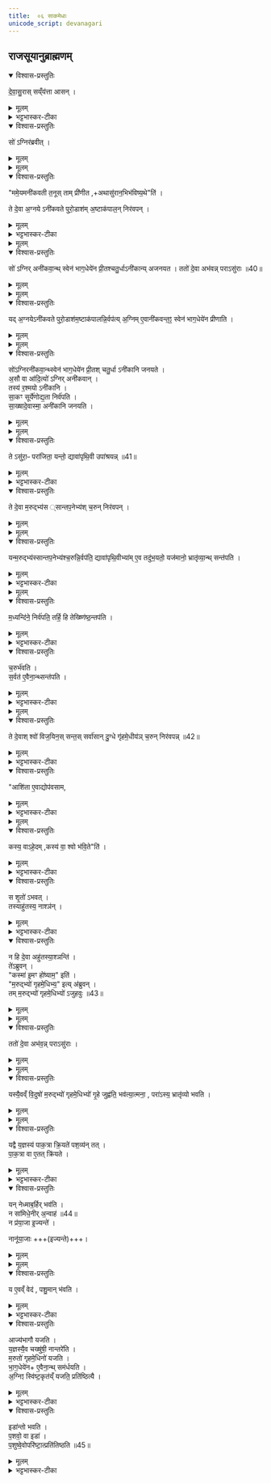 ```yaml
---
title:  ०६ साकमेधाः
unicode_script: devanagari
---
```


## राजसूयानुब्राह्मणम्‌
<details open><summary>विश्वास-प्रस्तुतिः</summary>

दे॒वा॒सु॒रास् सय्ँय॑त्ता आसन् ।  
</details>

<details><summary>मूलम्</summary>

दे॒वा॒सु॒रास् सय्ँय॑त्ता आसन् ।  
</details>

<details><summary>भट्टभास्कर-टीका</summary>

1 देवासुरा इत्यादि  ॥ संयत्ताः संघातस्थाः ।
</details>

<details open><summary>विश्वास-प्रस्तुतिः</summary>

सो॑ ऽग्निर॑ब्रवीत् ।  
</details>

<details><summary>मूलम्</summary>

सो॑ ऽग्निर॑ब्रवीत् ।  
</details>


<details><summary>मूलम्</summary>

ममे॒यमनी॑कवती त॒नूः ।
ताम्प्री॑णीत ।
अथासु॑रान॒भिभ॑विष्य॒थेति॑ ।
</details>

<details open><summary>विश्वास-प्रस्तुतिः</summary>

"ममे॒यमनी॑कवती त॒नूस् ताम् प्री॑णीत  ,+अथासु॑रान॒भिभ॑विष्य॒थे"ति॑ ।  

ते दे॒वा अ॒ग्नये ऽनी॑कवते पुरो॒डाश॑म् अ॒ष्टाक॑पाल॒न् निर॑वपन् ।  
</details>

<details><summary>मूलम्</summary>

"ममे॒यमनी॑कवती त॒नूस् ताम् प्री॑णीत  ,+अथासु॑रान॒भिभ॑विष्य॒थे"ति॑ ।  

ते दे॒वा अ॒ग्नये ऽनी॑कवते पुरो॒डाश॑म् अ॒ष्टाक॑पाल॒न् निर॑वपन् ।  
</details>

<details><summary>भट्टभास्कर-टीका</summary>

अग्निरनीकवान्देवान् अब्रवीत् । गतमन्यत् ।
</details>


<details><summary>मूलम्</summary>

सो॑ऽग्निरनी॑कवा॒न्थ्स्वेन॑ भाग॒धेये॑न प्री॒तः ।
च॒तु॒र्धाऽनी॑कान्यजनयत ।
</details>

<details open><summary>विश्वास-प्रस्तुतिः</summary>

सो॑ ऽग्निर् अनी॑कवा॒न्थ् स्वेन॑ भाग॒धेये॑न प्री॒तश्चतु॒र्धाऽनी॑कान्य् अजनयत ।
ततो॑ दे॒वा अभ॑वन्न्  पराऽसु॑राः ॥40॥  
</details>

<details><summary>मूलम्</summary>

सो॑ ऽग्निर् अनी॑कवा॒न्थ् स्वेन॑ भाग॒धेये॑न प्री॒तश्चतु॒र्धाऽनी॑कान्य् अजनयत ।
ततो॑ दे॒वा अभ॑वन्न्  पराऽसु॑राः ॥40॥  
</details>


<details><summary>मूलम्</summary>

यद॒ग्नयेऽनी॑कवते पुरो॒डाश॑म॒ष्टाक॑पालन्नि॒र्वप॑ति ।
अ॒ग्निमे॒वानी॑कवन्त॒ꣵ॒ स्वेन॑ भाग॒धेये॑न प्रीणाति ।
</details>

<details open><summary>विश्वास-प्रस्तुतिः</summary>

यद् अ॒ग्नयेऽनी॑कवते पुरो॒डाश॑म॒ष्टाक॑पालन्नि॒र्वप॑त्य्  अ॒ग्निम् ए॒वानी॑कवन्त॒ꣵ॒ स्वेन॑ भाग॒धेये॑न प्रीणाति ।  
</details>

<details><summary>मूलम्</summary>

यद् अ॒ग्नयेऽनी॑कवते पुरो॒डाश॑म॒ष्टाक॑पालन्नि॒र्वप॑त्य्  अ॒ग्निम् ए॒वानी॑कवन्त॒ꣵ॒ स्वेन॑ भाग॒धेये॑न प्रीणाति ।  
</details>


<details><summary>मूलम्</summary>

सो॑ऽग्निरनी॑कवा॒न्थ्स्वेन॑ भाग॒धेये॑न प्री॒तः ।
च॒तु॒र्धाऽनी॑कानि जनयते ।
</details>

<details open><summary>विश्वास-प्रस्तुतिः</summary>

सो॑ऽग्निरनी॑कवा॒न्थ्स्वेन॑ भाग॒धेये॑न प्री॒तश् चतु॒र्धा ऽनी॑कानि जनयते ।  
अ॒सौ वा आ॑दि॒त्यो॑ ऽग्निर् अनी॑कवान् ।  
तस्य॑ र॒श्मयो ऽनी॑कानि ।  
सा॒कꣳ सूर्ये॑णोद्य॒ता निर्व॑पति ।  
सा॒ख्षादे॒वास्मा॒ अनी॑कानि जनयति ।  
</details>

<details><summary>मूलम्</summary>

सो॑ऽग्निरनी॑कवा॒न्थ्स्वेन॑ भाग॒धेये॑न प्री॒तश् चतु॒र्धा ऽनी॑कानि जनयते ।  
अ॒सौ वा आ॑दि॒त्यो॑ ऽग्निर् अनी॑कवान् ।  
तस्य॑ र॒श्मयो ऽनी॑कानि ।  
सा॒कꣳ सूर्ये॑णोद्य॒ता निर्व॑पति ।  
सा॒ख्षादे॒वास्मा॒ अनी॑कानि जनयति ।  
</details>


<details><summary>मूलम्</summary>

तेऽसु॑रा॒ᳶ परा॑जिता॒ यन्तः॑ ।
द्यावा॑पृथि॒वी उपा॑श्रयन्न् ॥41॥
</details>

<details open><summary>विश्वास-प्रस्तुतिः</summary>

ते ऽसु॑रा॒ᳶ परा॑जिता॒ यन्तो॒ द्यावा॑पृथि॒वी उपा॑श्रयन्न् ॥41॥
</details>

<details><summary>मूलम्</summary>

ते ऽसु॑रा॒ᳶ परा॑जिता॒ यन्तो॒ द्यावा॑पृथि॒वी उपा॑श्रयन्न् ॥41॥
</details>

<details><summary>भट्टभास्कर-टीका</summary>

चतुर्धेति । सान्तपनादिभेदेन चतुर्धा सेना उत्पादितवान् । सर्वतोसुराणामपनोदनायतैरनीकैः तद्वानग्निनीकवान् ॥
</details>

<details open><summary>विश्वास-प्रस्तुतिः</summary>

ते दे॒वा म॒रुद्भ्य॑स ्सान्तप॒नेभ्य॑श् च॒रुन् निर॑वपन् ।  
</details>

<details><summary>मूलम्</summary>

ते दे॒वा म॒रुद्भ्य॑स ्सान्तप॒नेभ्य॑श् च॒रुन् निर॑वपन् ।  
</details>


<details><summary>मूलम्</summary>

यन्म॒रुद्भ्य॑स्सान्तप॒नेभ्य॑श्च॒रुन्नि॒र्वप॑ति ।
द्यावा॑पृथि॒वीभ्या॑मे॒व तदु॑भ॒यतो॒ यज॑मानो॒ भ्रातृ॑व्या॒न्थ्सन्त॑पति ।
</details>

<details open><summary>विश्वास-प्रस्तुतिः</summary>

यन्म॒रुद्भ्य॑स्सान्तप॒नेभ्य॑श्च॒रुन्नि॒र्वप॑ति॒ द्यावा॑पृथि॒वीभ्या॑म् ए॒व तदु॑भ॒यतो॒ यज॑मानो॒ भ्रातृ॑व्या॒न्थ् सन्त॑पति ।  
</details>

<details><summary>मूलम्</summary>

यन्म॒रुद्भ्य॑स्सान्तप॒नेभ्य॑श्च॒रुन्नि॒र्वप॑ति॒ द्यावा॑पृथि॒वीभ्या॑म् ए॒व तदु॑भ॒यतो॒ यज॑मानो॒ भ्रातृ॑व्या॒न्थ् सन्त॑पति ।  
</details>

<details><summary>भट्टभास्कर-टीका</summary>

2 द्यावापृथिवी इति ॥ द्यावापृथिव्यौ दुर्गत्वेनगूढं प्रविष्टाः । उभयत इति । उपर्यधश्च सन्तपनात्सान्तपनाः ।
</details>


<details><summary>मूलम्</summary>

म॒ध्यन्दि॑ने॒ निर्व॑पति ।
तर्हि॒ हि तेख्ष्णि॑ष्ठ॒न्तप॑ति ।
</details>

<details open><summary>विश्वास-प्रस्तुतिः</summary>

म॒ध्यन्दि॑ने॒ निर्व॑पति॒  तर्हि॒ हि तेख्ष्णि॑ष्ठ॒न्तप॑ति ।  
</details>

<details><summary>मूलम्</summary>

म॒ध्यन्दि॑ने॒ निर्व॑पति॒  तर्हि॒ हि तेख्ष्णि॑ष्ठ॒न्तप॑ति ।  
</details>

<details><summary>भट्टभास्कर-टीका</summary>

तेक्ष्णिष्ठमिति । तदानीं तीक्ष्णतरं तपतीति । छान्दसमेत्वम् ।
</details>

<details open><summary>विश्वास-प्रस्तुतिः</summary>

च॒रुर्भ॑वति ।  
स॒र्वत॑ ए॒वैना॒न्थ्सन्त॑पति ।  
</details>

<details><summary>मूलम्</summary>

च॒रुर्भ॑वति ।  
स॒र्वत॑ ए॒वैना॒न्थ्सन्त॑पति ।  
</details>

<details><summary>भट्टभास्कर-टीका</summary>

सर्वत इति । चरोः सर्वतः तप्तवान् ॥
</details>


<details><summary>मूलम्</summary>

ते दे॒वाश्श्वो॑विज॒यिन॒स्सन्तः॑ ।
सर्वा॑सान्दु॒ग्धे गृ॑हमे॒धीय॑ञ्च॒रुन्निर॑वपन्न् ॥42॥   
</details>

<details open><summary>विश्वास-प्रस्तुतिः</summary>

ते दे॒वाश् श्वो॑ विज॒यिन॒स् सन्त॒स्  सर्वा॑सान् दु॒ग्धे गृ॑हमे॒धीय॑ञ् च॒रुन् निर॑वपन्न् ॥42॥  
</details>

<details><summary>मूलम्</summary>

ते दे॒वाश् श्वो॑ विज॒यिन॒स् सन्त॒स्  सर्वा॑सान् दु॒ग्धे गृ॑हमे॒धीय॑ञ् च॒रुन् निर॑वपन्न् ॥42॥  
</details>

<details><summary>भट्टभास्कर-टीका</summary>

3 गृहमेधीयमिति ॥ गृहमेवपाकयज्ञः । इध्माहरणाद्यभावेनतुल्यश्चरुः । तद्वन्तोगृहमेधिनः । तद्देवत्यं गृहमेधीयम् । 'द्यावापृथिवी'  इत्यादिनाछः ।
</details>

<details open><summary>विश्वास-प्रस्तुतिः</summary>

"आशि॑ता ए॒वाद्योप॑वसाम,  
</details>

<details><summary>मूलम्</summary>

"आशि॑ता ए॒वाद्योप॑वसाम,  
</details>

<details><summary>भट्टभास्कर-टीका</summary>

आशिता एवेति । अशनेनतृप्ता एव अस्मिन्उपवसामअग्निसमीपेवर्तेमहि ।
</details>


<details><summary>मूलम्</summary>

कस्य॒ वाऽहे॒दम् ।
कस्य॑ वा॒ श्वो भ॑वि॒तेति॑ ।
</details>

<details open><summary>विश्वास-प्रस्तुतिः</summary>

कस्य॒ वाऽहे॒दम् ,कस्य॑ वा॒ श्वो भ॑वि॒ते"ति॑ ।  
</details>

<details><summary>मूलम्</summary>

कस्य॒ वाऽहे॒दम् ,कस्य॑ वा॒ श्वो भ॑वि॒ते"ति॑ ।  
</details>

<details><summary>भट्टभास्कर-टीका</summary>

किं कारणमितिचेत्- उच्यते- कस्यवा इति । इदं वर्तमानं अस्मिन्नेवाह्निकस्यभविष्यतिकस्यवाश्वोभवितेतिनज्ञायते । तस्मादाशिता एवोपवसामेति । अहेतिनिपातः प्रसिद्धौ, विषादेवा ।
</details>

<details open><summary>विश्वास-प्रस्तुतिः</summary>

स शृ॒तो॑ ऽभवत् ।  
तस्याहु॑तस्य॒ नाश्ञ॑न् ।  
</details>

<details><summary>मूलम्</summary>

स शृ॒तो॑ ऽभवत् ।  
तस्याहु॑तस्य॒ नाश्ञ॑न् ।  
</details>

<details><summary>भट्टभास्कर-टीका</summary>

अथचरुं श्रपयित्वा अहुतस्यानशनात्गृहमेधिभ्योऽजुहवुः ।
</details>

<details open><summary>विश्वास-प्रस्तुतिः</summary>

न हि दे॒वा अहु॑तस्या॒श्ञन्ति॑ ।  
ते॑ऽब्रुवन् ।  
"कस्मा॑ इ॒मꣳ हो॑ष्याम॒" इति॑ ।  
"म॒रुद्भ्यो॑ गृहमे॒धिभ्य॒" इत्य् अ॑ब्रुवन् ।  
तम् म॒रुद्भ्यो॑ गृहमे॒धिभ्यो॑ ऽजुहवुः ॥43॥  
</details>

<details><summary>मूलम्</summary>

न हि दे॒वा अहु॑तस्या॒श्ञन्ति॑ ।  
ते॑ऽब्रुवन् ।  
"कस्मा॑ इ॒मꣳ हो॑ष्याम॒" इति॑ ।  
"म॒रुद्भ्यो॑ गृहमे॒धिभ्य॒" इत्य् अ॑ब्रुवन् ।  
तम् म॒रुद्भ्यो॑ गृहमे॒धिभ्यो॑ ऽजुहवुः ॥43॥  
</details>


<details><summary>मूलम्</summary>

ततो॑ दे॒वा अभ॑वन् ।
पराऽसु॑राः ।
</details>

<details open><summary>विश्वास-प्रस्तुतिः</summary>

ततो॑ दे॒वा अभ॑व॒न्न्  पराऽसु॑राः ।  
</details>

<details><summary>मूलम्</summary>

ततो॑ दे॒वा अभ॑व॒न्न्  पराऽसु॑राः ।  
</details>


<details><summary>मूलम्</summary>

यस्यै॒वव्ँ वि॒दुषो॑ म॒रुद्भ्यो॑ गृहमे॒धिभ्यो॑ गृ॒हे जुह्व॑ति ।
भव॑त्या॒त्मना॑ ।
परा॑ऽस्य॒ भ्रातृ॑व्यो भवति ।
</details>

<details open><summary>विश्वास-प्रस्तुतिः</summary>

यस्यै॒वव्ँ वि॒दुषो॑ म॒रुद्भ्यो॑ गृहमे॒धिभ्यो॑ गृ॒हे जुह्व॑ति॒ भव॑त्या॒त्मना॒ , परा॑ऽस्य॒ भ्रातृ॑व्यो भवति ।  
</details>

<details><summary>मूलम्</summary>

यस्यै॒वव्ँ वि॒दुषो॑ म॒रुद्भ्यो॑ गृहमे॒धिभ्यो॑ गृ॒हे जुह्व॑ति॒ भव॑त्या॒त्मना॒ , परा॑ऽस्य॒ भ्रातृ॑व्यो भवति ।  
</details>


<details><summary>मूलम्</summary>

यद्वै य॒ज्ञस्य॑ पाक॒त्रा क्रि॒यते॑ ।
प॒श॒व्य॑न्तत् ।
</details>

<details open><summary>विश्वास-प्रस्तुतिः</summary>

यद्वै य॒ज्ञस्य॑ पाक॒त्रा क्रि॒यते॑  पश॒व्य॑न् तत् ।  
पा॒क॒त्रा वा ए॒तत् क्रि॑यते ।  
</details>

<details><summary>मूलम्</summary>

यद्वै य॒ज्ञस्य॑ पाक॒त्रा क्रि॒यते॑  पश॒व्य॑न् तत् ।  
पा॒क॒त्रा वा ए॒तत् क्रि॑यते ।  
</details>

<details><summary>भट्टभास्कर-टीका</summary>

पाकत्रेति । संक्षिप्तमित्यर्थः । छान्दसस्त्राप्रत्ययः । यत्खलुयज्ञस्य पाकमल्पं क्रियतेतत्पशुभ्योहितं  भवति । पाकयज्ञविधयेत्यन्ये ।
</details>

<details open><summary>विश्वास-प्रस्तुतिः</summary>

यन् नेध्माब॒र्हिर् भव॑ति ।  
न सा॑मिधे॒नीर्  अ॒न्वाह॑ ॥44॥   
न प्र॑या॒जा इ॒ज्यन्ते॑ ।   

नानू॑या॒जाः +++(इज्यन्ते)+++।
</details>

<details><summary>मूलम्</summary>

यन् नेध्माब॒र्हिर् भव॑ति ।  
न सा॑मिधे॒नीर्  अ॒न्वाह॑ ॥44॥   
न प्र॑या॒जा इ॒ज्यन्ते॑ ।   

नानू॑या॒जाः +++(इज्यन्ते)+++।
</details>


<details><summary>मूलम्</summary>

य ए॒वव्ँ वेद॑ ।
प॒शु॒मान्भ॑वति ।
</details>

<details open><summary>विश्वास-प्रस्तुतिः</summary>

य ए॒वव्ँ वेद॑ , पशु॒मान् भ॑वति ।  
</details>

<details><summary>मूलम्</summary>

य ए॒वव्ँ वेद॑ , पशु॒मान् भ॑वति ।  
</details>

<details><summary>भट्टभास्कर-टीका</summary>

किपुनः पाकत्राकरणमित्याह- यदित्यादि। गतम् ॥
</details>

<details open><summary>विश्वास-प्रस्तुतिः</summary>

आज्य॑भागौ यजति ।  
य॒ज्ञस्यै॒व चख्षु॑षी॒ नान्तरे॑ति ।  
म॒रुतो॑ गृहमे॒धिनो॑ यजति ।  
भा॒ग॒धेये॑न+ ए॒वैना॒न्थ् सम॑र्धयति ।  
अ॒ग्निꣵ स्वि॑ष्ट॒कृत॑य्ँ यजति॒  प्रति॑ष्ठित्यै ।  
</details>

<details><summary>मूलम्</summary>

आज्य॑भागौ यजति ।  
य॒ज्ञस्यै॒व चख्षु॑षी॒ नान्तरे॑ति ।  
म॒रुतो॑ गृहमे॒धिनो॑ यजति ।  
भा॒ग॒धेये॑न+ ए॒वैना॒न्थ् सम॑र्धयति ।  
अ॒ग्निꣵ स्वि॑ष्ट॒कृत॑य्ँ यजति॒  प्रति॑ष्ठित्यै ।  
</details>

<details><summary>भट्टभास्कर-टीका</summary>

4 आज्यभागौ यज्ञस्य चक्षुष्ट्वात्कर्तव्याविति । नान्तरेति न तिरोदधाति ॥
</details>

<details open><summary>विश्वास-प्रस्तुतिः</summary>

इडा॑न्तो भवति ।  
प॒शवो॒ वा इडा॑ ।   
प॒शुष्वे॒वोपरि॑ष्टा॒त्प्रति॑तिष्ठति ॥45॥
</details>

<details><summary>मूलम्</summary>

इडा॑न्तो भवति ।  
प॒शवो॒ वा इडा॑ ।   
प॒शुष्वे॒वोपरि॑ष्टा॒त्प्रति॑तिष्ठति ॥45॥
</details>

<details><summary>भट्टभास्कर-टीका</summary>

5 स्विष्टदिडयोरनूद्यस्तुतिः फलविशेषप्रदशनार्था ॥

 इति षष्ठे षष्ठोऽनुवाकः ॥  

</details>

